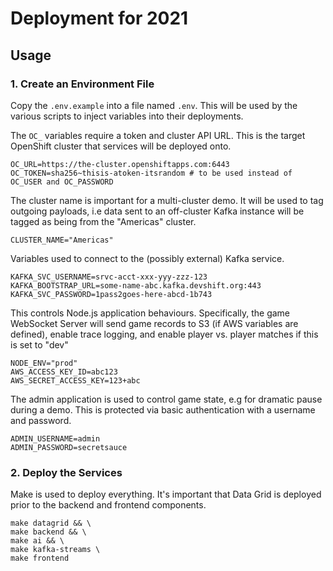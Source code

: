 # Deployment for 2021

## Usage

### 1. Create an Environment File

Copy the `.env.example` into a file named `.env`. This will be used by the
various scripts to inject variables into their deployments.

The `OC_` variables require a token and cluster API URL. This is the target
OpenShift cluster that services will be deployed onto.

```
OC_URL=https://the-cluster.openshiftapps.com:6443
OC_TOKEN=sha256~thisis-atoken-itsrandom # to be used instead of OC_USER and OC_PASSWORD
```

The cluster name is important for a multi-cluster demo. It will be used to
tag outgoing payloads, i.e data sent to an off-cluster Kafka instance will
be tagged as being from the "Americas" cluster.

```
CLUSTER_NAME="Americas"
```

Variables used to connect to the (possibly external) Kafka service.

```
KAFKA_SVC_USERNAME=srvc-acct-xxx-yyy-zzz-123
KAFKA_BOOTSTRAP_URL=some-name-abc.kafka.devshift.org:443
KAFKA_SVC_PASSWORD=1pass2goes-here-abcd-1b743
```

This controls Node.js application behaviours. Specifically, the game WebSocket
Server will send game records to S3 (if AWS variables are defined), enable trace
logging, and enable player vs. player matches if this is set to "dev"

```
NODE_ENV="prod"
AWS_ACCESS_KEY_ID=abc123
AWS_SECRET_ACCESS_KEY=123+abc
```

The admin application is used to control game state, e.g for dramatic pause
during a demo. This is protected via basic authentication with a username and
password.

```
ADMIN_USERNAME=admin
ADMIN_PASSWORD=secretsauce
```

### 2. Deploy the Services

Make is used to deploy everything. It's important that Data Grid is deployed
prior to the backend and frontend components.

```
make datagrid && \
make backend && \
make ai && \
make kafka-streams \
make frontend
```